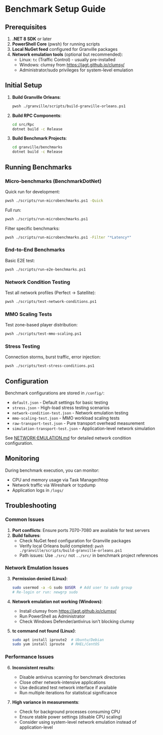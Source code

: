 # Benchmark Setup Guide

## Prerequisites

1. **.NET 8 SDK** or later
2. **PowerShell Core** (pwsh) for running scripts
3. **Local NuGet feed** configured for Granville packages
4. **Network emulation tools** (optional but recommended):
   - Linux: `tc` (Traffic Control) - usually pre-installed
   - Windows: clumsy from https://jagt.github.io/clumsy/
   - Administrator/sudo privileges for system-level emulation

## Initial Setup

1. **Build Granville Orleans**:
   ```bash
   pwsh ./granville/scripts/build-granville-orleans.ps1
   ```

2. **Build RPC Components**:
   ```bash
   cd src/Rpc
   dotnet build -c Release
   ```

3. **Build Benchmark Projects**:
   ```bash
   cd granville/benchmarks
   dotnet build -c Release
   ```

## Running Benchmarks

### Micro-benchmarks (BenchmarkDotNet)

Quick run for development:
```bash
pwsh ./scripts/run-microbenchmarks.ps1 -Quick
```

Full run:
```bash
pwsh ./scripts/run-microbenchmarks.ps1
```

Filter specific benchmarks:
```bash
pwsh ./scripts/run-microbenchmarks.ps1 -Filter "*Latency*"
```

### End-to-End Benchmarks

Basic E2E test:
```bash
pwsh ./scripts/run-e2e-benchmarks.ps1
```

### Network Condition Testing

Test all network profiles (Perfect → Satellite):
```bash
pwsh ./scripts/test-network-conditions.ps1
```

### MMO Scaling Tests

Test zone-based player distribution:
```bash
pwsh ./scripts/test-mmo-scaling.ps1
```

### Stress Testing

Connection storms, burst traffic, error injection:
```bash
pwsh ./scripts/test-stress-conditions.ps1
```

## Configuration

Benchmark configurations are stored in `/config/`:
- `default.json` - Default settings for basic testing
- `stress.json` - High-load stress testing scenarios
- `network-condition-test.json` - Network emulation testing
- `mmo-scaling-test.json` - MMO workload scaling tests
- `raw-transport-test.json` - Pure transport overhead measurement
- `simulation-transport-test.json` - Application-level network simulation

See [NETWORK-EMULATION.md](NETWORK-EMULATION.md) for detailed network condition configuration.

## Monitoring

During benchmark execution, you can monitor:
- CPU and memory usage via Task Manager/htop
- Network traffic via Wireshark or tcpdump
- Application logs in `/logs/`

## Troubleshooting

### Common Issues

1. **Port conflicts**: Ensure ports 7070-7080 are available for test servers
2. **Build failures**: 
   - Check NuGet feed configuration for Granville packages
   - Verify local Orleans build completed: `pwsh ./granville/scripts/build-granville-orleans.ps1`
   - Path issues: Use `./src/` not `../src/` in benchmark project references

### Network Emulation Issues

3. **Permission denied (Linux)**:
   ```bash
   sudo usermod -a -G sudo $USER  # Add user to sudo group
   # Re-login or run: newgrp sudo
   ```

4. **Network emulation not working (Windows)**:
   - Install clumsy from https://jagt.github.io/clumsy/
   - Run PowerShell as Administrator
   - Check Windows Defender/antivirus isn't blocking clumsy

5. **tc command not found (Linux)**:
   ```bash
   sudo apt install iproute2  # Ubuntu/Debian
   sudo yum install iproute   # RHEL/CentOS
   ```

### Performance Issues

6. **Inconsistent results**: 
   - Disable antivirus scanning for benchmark directories
   - Close other network-intensive applications
   - Use dedicated test network interface if available
   - Run multiple iterations for statistical significance

7. **High variance in measurements**:
   - Check for background processes consuming CPU
   - Ensure stable power settings (disable CPU scaling)
   - Consider using system-level network emulation instead of application-level